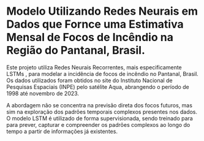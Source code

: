 
# Modelo Utilizando Redes Neurais em Dados que Fornce uma Estimativa Mensal de Focos de Incêndio na Região do Pantanal, Brasil.
Este projeto utiliza Redes Neurais Recorrentes, mais especificamente LSTMs , para modelar a incidência de focos de incêndio no Pantanal, Brasil. Os dados utilizados foram obtidos no site do Instituto Nacional de Pesquisas Espaciais (INPE) pelo satélite Aqua, abrangendo o período de 1998 até novembro de 2023.

A abordagem não se concentra na previsão direta dos focos futuros, mas sim na exploração dos padrões temporais complexos presentes nos dados. O modelo LSTM é utilizado de forma supervisionada, sendo treinado para para prever, capturar e compreender os padrões complexos ao longo do tempo a partir de informações já existentes.

